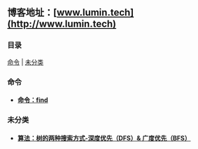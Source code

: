 ## 博客地址：[www.lumin.tech](http://www.lumin.tech)
### 目录
[命令](#命令) | [未分类](#未分类)
### 命令
* #### [命令：find](./%E5%91%BD%E4%BB%A4%EF%BC%9Afind.md)
### 未分类
* #### [算法：树的两种搜索方式-深度优先（DFS）& 广度优先（BFS）](./%E7%AE%97%E6%B3%95%EF%BC%9A%E6%A0%91%E7%9A%84%E4%B8%A4%E7%A7%8D%E6%90%9C%E7%B4%A2%E6%96%B9%E5%BC%8F-%E6%B7%B1%E5%BA%A6%E4%BC%98%E5%85%88%EF%BC%88DFS%EF%BC%89%26%20%E5%B9%BF%E5%BA%A6%E4%BC%98%E5%85%88%EF%BC%88BFS%EF%BC%89.md)
